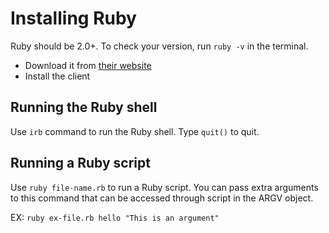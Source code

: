 # Installing Ruby
Ruby should be 2.0+. To check your version, run `ruby -v` in the terminal.

- Download it from [their website](https://www.ruby-lang.org/en/downloads/)
- Install the client


## Running the Ruby shell

Use `irb` command to run the Ruby shell. Type `quit()` to quit.


## Running a Ruby script

Use `ruby file-name.rb` to run a Ruby script. You can pass extra arguments to this command that can be accessed
through script in the ARGV object.

EX: `ruby ex-file.rb hello "This is an argument"`